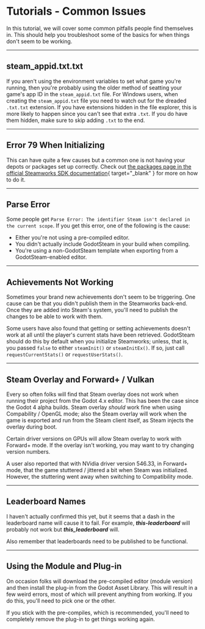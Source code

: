 # Tutorials - Common Issues

In this tutorial, we will cover some common pitfalls people find themselves in. This should help you troubleshoot some of the basics for when things don't seem to be working.

---

## steam_appid.txt.txt

If you aren't using the environment variables to set what game you're running, then you're probably using the older method of seatting your game's app ID in the `steam_appid.txt` file. For Windows users, when creating the `steam_appid.txt` file you need to watch out for the dreaded `.txt.txt` extension. If you have extensions hidden in the file explorer, this is more likely to happen since you can't see that extra `.txt`. If you do have them hidden, make sure to skip adding `.txt` to the end.

---

## Error 79 When Initializing

This can have quite a few causes but a common one is not having your depots or packages set up correctly. Check out [the packages page in the official Steamworks SDK documentation](https://partner.steamgames.com/doc/store/application/packages){ target="\_blank" } for more on how to do it.

---

## Parse Error

Some people get `Parse Error: The identifier Steam isn't declared in the current scope`. If you get this error, one of the following is the cause:

- Either you're not using a pre-compiled editor.
- You didn't actually include GodotSteam in your build when compiling.
- You're using a non-GodotSteam template when exporting from a GodotSteam-enabled editor.

---

## Achievements Not Working

Sometimes your brand new achievements don't seem to be triggering. One cause can be that you didn't publish them in the Steamworks back-end. Once they are added into Steam's system, you'll need to publish the changes to be able to work with them.

Some users have also found that getting or setting achievements doesn't work at all until the player's current stats have been retrieved. GodotSteam should do this by default when you initialize Steamworks; unless, that is, you passed `false` to either `steamInit()` or `steamInitEx()`.  If so, just call `requestCurrentStats()` or `requestUserStats()`.

---

## Steam Overlay and Forward+ / Vulkan

Every so often folks will find that Steam overlay does not work when running their project from the Godot 4.x editor. This has been the case since the Godot 4 alpha builds. Steam overlay _should_ work fine when using Compability / OpenGL mode; also the Steam overlay will work when the game is exported and run from the Steam client itself, as Steam injects the overlay during boot.

Certain driver versions on GPUs will allow Steam overlay to work with Forward+ mode. If the overlay isn't working, you may want to try changing version numbers.

A user also reported that with NVidia driver version 546.33, in Forward+ mode, that the game stuttered / jittered a bit when Steam was initialized. However, the stuttering went away when switching to Compatibility mode.

---

## Leaderboard Names

I haven't actually confirmed this yet, but it seems that a dash in the leaderboard name will cause it to fail. For example, ***this-leaderboard*** will probably not work but ***this_leaderboard*** will.

Also remember that leaderboards need to be published to be functional.

---

## Using the Module and Plug-in

On occasion folks will download the pre-compiled editor (module version) and then install the plug-in from the Godot Asset Library. This will result in a few weird errors, most of which will prevent anything from working. If you do this, you'll need to pick one or the other.

If you stick with the pre-compiles, which is recommended, you'll need to completely remove the plug-in to get things working again.
